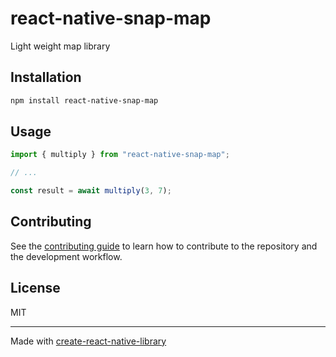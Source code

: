 # react-native-snap-map
Light weight map library
## Installation

```sh
npm install react-native-snap-map
```

## Usage

```js
import { multiply } from "react-native-snap-map";

// ...

const result = await multiply(3, 7);
```

## Contributing

See the [contributing guide](CONTRIBUTING.md) to learn how to contribute to the repository and the development workflow.

## License

MIT

---

Made with [create-react-native-library](https://github.com/callstack/react-native-builder-bob)

